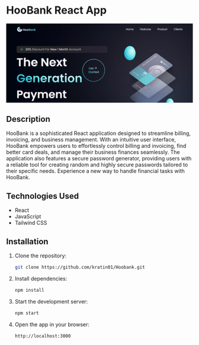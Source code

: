 # HooBank React App

![App Screenshot](ss.png)

## Description

HooBank is a sophisticated React application designed to streamline billing, invoicing, and business management. With an intuitive user interface, HooBank empowers users to effortlessly control billing and invoicing, find better card deals, and manage their business finances seamlessly. The application also features a secure password generator, providing users with a reliable tool for creating random and highly secure passwords tailored to their specific needs. Experience a new way to handle financial tasks with HooBank.

## Technologies Used

- React
- JavaScript
- Tailwind CSS

## Installation

1. Clone the repository:

   ```bash
   git clone https://github.com/kratin01/Hoobank.git
   ```

2. Install dependencies:

   ```bash
   npm install
   ```

3. Start the development server:

   ```bash
   npm start
   ```

4. Open the app in your browser:

   ```bash
   http://localhost:3000
   ```

